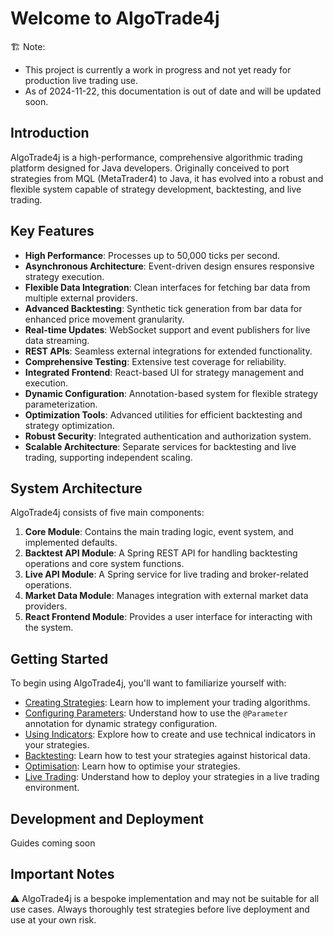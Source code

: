 # Welcome to AlgoTrade4j

🏗️ Note:

- This project is currently a work in progress and not yet ready for production live trading use.
- As of 2024-11-22, this documentation is out of date and will be updated soon.

## Introduction

AlgoTrade4j is a high-performance, comprehensive algorithmic trading platform designed for Java developers. Originally conceived to port strategies from MQL (MetaTrader4) to Java, it has evolved into a robust and flexible system capable of strategy development, backtesting, and live trading.

## Key Features

- **High Performance**: Processes up to 50,000 ticks per second.
- **Asynchronous Architecture**: Event-driven design ensures responsive strategy execution.
- **Flexible Data Integration**: Clean interfaces for fetching bar data from multiple external providers.
- **Advanced Backtesting**: Synthetic tick generation from bar data for enhanced price movement granularity.
- **Real-time Updates**: WebSocket support and event publishers for live data streaming.
- **REST APIs**: Seamless external integrations for extended functionality.
- **Comprehensive Testing**: Extensive test coverage for reliability.
- **Integrated Frontend**: React-based UI for strategy management and execution.
- **Dynamic Configuration**: Annotation-based system for flexible strategy parameterization.
- **Optimization Tools**: Advanced utilities for efficient backtesting and strategy optimization.
- **Robust Security**: Integrated authentication and authorization system.
- **Scalable Architecture**: Separate services for backtesting and live trading, supporting independent scaling.

## System Architecture

AlgoTrade4j consists of five main components:

1. **Core Module**: Contains the main trading logic, event system, and implemented defaults.
2. **Backtest API Module**: A Spring REST API for handling backtesting operations and core system functions.
3. **Live API Module**: A Spring service for live trading and broker-related operations.
4. **Market Data Module**: Manages integration with external market data providers.
5. **React Frontend Module**: Provides a user interface for interacting with the system.

## Getting Started

To begin using AlgoTrade4j, you'll want to familiarize yourself with:

- [Creating Strategies](lib/user-guide.md): Learn how to implement your trading algorithms.
- [Configuring Parameters](lib/components/parameters.md): Understand how to use the `@Parameter` annotation for dynamic strategy configuration.
- [Using Indicators](lib/components/indicators.md): Explore how to create and use technical indicators in your strategies.
- [Backtesting](frontend/backtesting.md): Learn how to test your strategies against historical data.
- [Optimisation](frontend/optimisation.md): Learn how to optimise your strategies.
- [Live Trading](frontend/live-trading.md): Understand how to deploy your strategies in a live trading environment.

## Development and Deployment

Guides coming soon

[//]: # (For detailed instructions on setting up a development environment or deploying AlgoTrade4j, please refer to our [Development Guide]&#40;development-guide.md&#41; and [Deployment Guide]&#40;deployment-guide.md&#41;.)

## Important Notes

⚠️ AlgoTrade4j is a bespoke implementation and may not be suitable for all use cases. Always thoroughly test strategies before live deployment and use at your own risk.